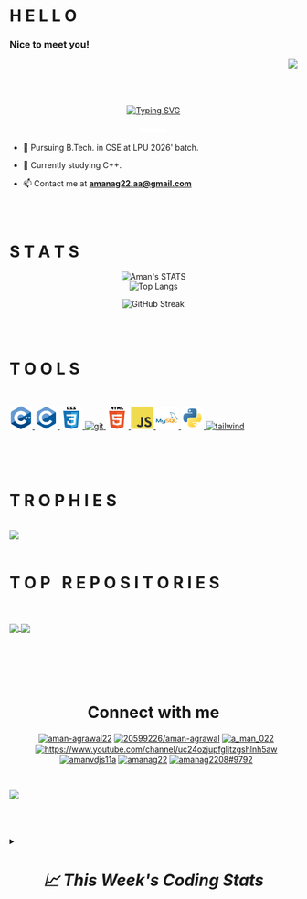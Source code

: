 <h1><strong>H E L L O <img src="https://slackmojis.com/emojis/8809-wave_hello/download" alt="" width=35 /></strong></h1>
<h3><strong>Nice to meet you!</strong></h3>
 <div align="right"> 
	
![](https://vbr.wocr.tk/badge?page_id=https://github.com/Ash-codes18&color=f75c7e&style=for-the-badge&logo=Github)
</div>

<!-- <img src="https://visitor-badge.laobi.icu/badge?page_id=Ash-codes18" alt="visitors"/> -->  
<br>
<br>
<p align="center">
<a href="https://git.io/typing-svg"><img src="https://readme-typing-svg.demolab.com?font=Caveat&weight=700&size=50&pause=1000&color=AA56F7&background=FFF7F100&center=true&vCenter=true&width=500&height=150&lines=Hi%2C!+I'm+Aman+;I'm+a+Software+Engineer" alt="Typing SVG" /></a>
<br>
<br>
<img src="https://github.com/Ash-codes18/Ash-codes18/blob/main/images/image%207.png">
<div>	 

- 🔭 Pursuing B.Tech. in CSE at LPU 2026' batch.

- 🌱 Currently studying C++.

- 📫 Contact me at  **amanag22.aa@gmail.com**

</div>
<br><br>
<div>
<p><h1><strong>S T A T S</strong> </h1></p>
<div align="center">


<!-- ![Aman Agrawal's wakatime stats](https://github-readme-stats.vercel.app/api/wakatime?username=Aman-Agrawal-22&theme=dracula&hide_border=true&show_icons=true) -->
	
	
	
![Aman's STATS](https://github-readme-stats.vercel.app/api?username=Aman-Agrawal-22&show_icons=true&theme=dracula&count_private=true&hide_border=true)	
![Top Langs](https://github-readme-stats.vercel.app/api/top-langs/?username=Aman-Agrawal-22&theme=dracula&langs_count=9&hide_border=true&show_icons=true)
	
	
![GitHub Streak](https://streak-stats.demolab.com/?user=Aman-Agrawal-22&theme=monokai-metallian&hide_border=true&show_icons=true)
</div>
<br>
<br>
<p><h1 align="left"> <strong>T O O L S</strong></h1>
<br>


 <a href="https://www.w3schools.com/cpp/" target="_blank" rel="noreferrer"> <img src="https://raw.githubusercontent.com/devicons/devicon/master/icons/cplusplus/cplusplus-original.svg" alt="cplusplus" width="40" height="40"/> </a><a href="https://www.cprogramming.com/" target="_blank" rel="noreferrer"> <img src="https://raw.githubusercontent.com/devicons/devicon/master/icons/c/c-original.svg" alt="c" width="40" height="40"/> </a><a href="https://www.w3schools.com/css/" target="_blank" rel="noreferrer"> <img src="https://raw.githubusercontent.com/devicons/devicon/master/icons/css3/css3-original-wordmark.svg" alt="css3" width="40" height="40"/> </a> <a href="https://git-scm.com/" target="_blank" rel="noreferrer"> <img src="https://www.vectorlogo.zone/logos/git-scm/git-scm-icon.svg" alt="git" width="40" height="40"/> </a> <a href="https://www.w3.org/html/" target="_blank" rel="noreferrer"> <img src="https://raw.githubusercontent.com/devicons/devicon/master/icons/html5/html5-original-wordmark.svg" alt="html5" width="40" height="40"/> </a> <a href="https://developer.mozilla.org/en-US/docs/Web/JavaScript" target="_blank" rel="noreferrer"> <img src="https://raw.githubusercontent.com/devicons/devicon/master/icons/javascript/javascript-original.svg" alt="javascript" width="40" height="40"/> </a> <a href="https://www.mysql.com/" target="_blank" rel="noreferrer"> <img src="https://raw.githubusercontent.com/devicons/devicon/master/icons/mysql/mysql-original-wordmark.svg" alt="mysql" width="40" height="40"/> </a> <a href="https://www.python.org" target="_blank" rel="noreferrer"> <img src="https://raw.githubusercontent.com/devicons/devicon/master/icons/python/python-original.svg" alt="python" width="40" height="40"/> </a> <a href="https://tailwindcss.com/" target="_blank" rel="noreferrer"> <img src="https://www.vectorlogo.zone/logos/tailwindcss/tailwindcss-icon.svg" alt="tailwind" width="40" height="40"/> </a></p></div>
<div>

<br> <br><br>

<p><h1 align="left"> <strong>T R O P H I E S</strong></h1>
<br>

<img src="https://github-profile-trophy.vercel.app/?username=Aman-Agrawal-22&theme=juicyfresh&no-frame=true" height="325">
<br>
<br>

<p><h1 align="left"> <strong>T O P &nbsp; R E P O S I T O R I E S</strong></h1>
<br>
<br>

<a href="https://github.com/Aman-Agrawal-22/C">
  <img align="center" src="https://github-readme-stats.vercel.app/api/pin/?username=Aman-Agrawal-22&repo=C&theme=gotham" />
</a>
<a href="https://github.com/Aman-Agrawal-22/GYM">
  <img align="center" src="https://github-readme-stats.vercel.app/api/pin/?username=Aman-Agrawal-22&repo=GYM&theme=gotham" />
</a>

<br> <br><br><br>
<h1 align="center"><strong> Connect with me </h1></strong>
<center>
<p align="center">

<div align="center" class="icons-social" style="margin-left: 10px;"><a href="https://www.linkedin.com/in/aman-agrawal22/" target="blank"><img align="center" src="https://raw.githubusercontent.com/rahuldkjain/github-profile-readme-generator/master/src/images/icons/Social/linked-in-alt.svg" alt="aman-agrawal22" height="30" width="40" /></a>
<a href="https://stackoverflow.com/users/20606228/aman-agrawal" target="blank"><img align="center" src="https://raw.githubusercontent.com/rahuldkjain/github-profile-readme-generator/master/src/images/icons/Social/stack-overflow.svg" alt="20599226/aman-agrawal" height="30" width="40" /></a>
<a href="https://www.instagram.com/a_man_022/" target="blank"><img align="center" src="https://raw.githubusercontent.com/rahuldkjain/github-profile-readme-generator/master/src/images/icons/Social/instagram.svg" alt="a_man_022" height="30" width="40" /></a>
<a href="https://www.youtube.com/@amanagrawal5422" target="blank"><img align="center" src="https://raw.githubusercontent.com/rahuldkjain/github-profile-readme-generator/master/src/images/icons/Social/youtube.svg" alt="https://www.youtube.com/channel/uc24ozjupfgljtzgshlnh5aw" height="30" width="40" /></a>
<a href="https://www.hackerrank.com/amanvdjs11a" target="blank"><img align="center" src="https://raw.githubusercontent.com/rahuldkjain/github-profile-readme-generator/master/src/images/icons/Social/hackerrank.svg" alt="amanvdjs11a" height="30" width="40" /></a>
<a href="https://auth.geeksforgeeks.org/user/amanag22" target="blank"><img align="center" src="https://raw.githubusercontent.com/rahuldkjain/github-profile-readme-generator/master/src/images/icons/Social/geeks-for-geeks.svg" alt="amanag22" height="30" width="40" /></a>
<a href="https://discord.gg/amanag2208#9792" target="blank"><img align="center" src="https://raw.githubusercontent.com/rahuldkjain/github-profile-readme-generator/master/src/images/icons/Social/discord.svg" alt="amanag2208#9792" height="30" width="40" /></a></div>
</p>
</center>
<br>

![](https://user-images.githubusercontent.com/73097560/115834477-dbab4500-a447-11eb-908a-139a6edaec5c.gif)


<br><br>
<details>
    <summary><center><h1><strong><em>📈 This Week's Coding Stats</strong></em></h1></center></summary>
	<br><br>
<!--START_SECTION:waka-->
![Code Time](http://img.shields.io/badge/Code%20Time-191%20hrs%2035%20mins-blue)

![Profile Views](http://img.shields.io/badge/Profile%20Views-23-blue)

![Lines of code](https://img.shields.io/badge/From%20Hello%20World%20I%27ve%20Written-253.2%20thousand%20lines%20of%20code-blue)

**🐱 My GitHub Data** 

> 📦 1.1 MB Used in GitHub's Storage 
 > 
> 🏆 640 Contributions in the Year 2023
 > 
> 🚫 Not Opted to Hire
 > 
> 📜 50 Public Repositories 
 > 
> 🔑 1 Private Repositories 
 > 
**I'm a Night 🦉** 

```text
🌞 Morning                200 commits         ████░░░░░░░░░░░░░░░░░░░░░   14.58 % 
🌆 Daytime                382 commits         ███████░░░░░░░░░░░░░░░░░░   27.84 % 
🌃 Evening                722 commits         █████████████░░░░░░░░░░░░   52.62 % 
🌙 Night                  68 commits          █░░░░░░░░░░░░░░░░░░░░░░░░   04.96 % 
```
📅 **I'm Most Productive on Sunday** 

```text
Monday                   130 commits         ██░░░░░░░░░░░░░░░░░░░░░░░   09.48 % 
Tuesday                  185 commits         ███░░░░░░░░░░░░░░░░░░░░░░   13.48 % 
Wednesday                173 commits         ███░░░░░░░░░░░░░░░░░░░░░░   12.61 % 
Thursday                 113 commits         ██░░░░░░░░░░░░░░░░░░░░░░░   08.24 % 
Friday                   121 commits         ██░░░░░░░░░░░░░░░░░░░░░░░   08.82 % 
Saturday                 204 commits         ████░░░░░░░░░░░░░░░░░░░░░   14.87 % 
Sunday                   446 commits         ████████░░░░░░░░░░░░░░░░░   32.51 % 
```


📊 **This Week I Spent My Time On** 

```text
🕑︎ Time Zone: Asia/Kolkata

💬 Programming Languages: 
C++                      17 hrs 32 mins      ████████████████████░░░░░   81.95 % 
Other                    1 hr 49 mins        ██░░░░░░░░░░░░░░░░░░░░░░░   08.51 % 
C                        54 mins             █░░░░░░░░░░░░░░░░░░░░░░░░   04.28 % 
HTML                     30 mins             █░░░░░░░░░░░░░░░░░░░░░░░░   02.34 % 
Python                   24 mins             ░░░░░░░░░░░░░░░░░░░░░░░░░   01.90 % 

💻 Operating System: 
Windows                  20 hrs 2 mins       ███████████████████████░░   93.66 % 
Linux                    1 hr 21 mins        ██░░░░░░░░░░░░░░░░░░░░░░░   06.34 % 
```

**I Mostly Code in C++** 

```text
HTML                     21 repos            ███░░░░░░░░░░░░░░░░░░░░░░░░   50.00 % 
C++                      3 repos             ██████████░░░░░░░░░░░░░░░  07.14 % 
C                        3 repos             ██░░░░░░░░░░░░░░░░░░░░░░░   07.14 % 
Shell                    1 repo              █░░░░░░░░░░░░░░░░░░░░░░░░   02.38 % 
SQL                      1 repo              █░░░░░░░░░░░░░░░░░░░░░░░░   02.38 % 
```




 Last Updated on 15/09/2023 08:20:38 UTC
<!--END_SECTION:waka-->
